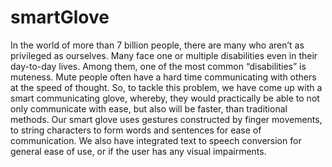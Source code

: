 # smartGlove
In the world of more than 7 billion people, there are many who aren’t as privileged as ourselves. Many face one or multiple disabilities even in their day-to-day lives. Among them, one of the most common “disabilities” is muteness. Mute people often have a hard time communicating with others at the speed of thought. So, to tackle this problem, we have come up with a smart communicating glove, whereby, they would practically be able to not only communicate with ease, but also will be faster, than traditional methods. Our smart glove uses gestures constructed by finger movements, to string characters to form words and sentences for ease of communication. We also have integrated text to speech conversion for general ease of use, or if the user has any visual impairments.
